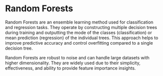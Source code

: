 # Random Forests

Random Forests are an ensemble learning method used for classification and regression tasks. They operate by constructing multiple decision trees during training and outputting the mode of the classes (classification) or mean prediction (regression) of the individual trees. This approach helps to improve predictive accuracy and control overfitting compared to a single decision tree.

Random Forests are robust to noise and can handle large datasets with higher dimensionality. They are widely used due to their simplicity, effectiveness, and ability to provide feature importance insights. 